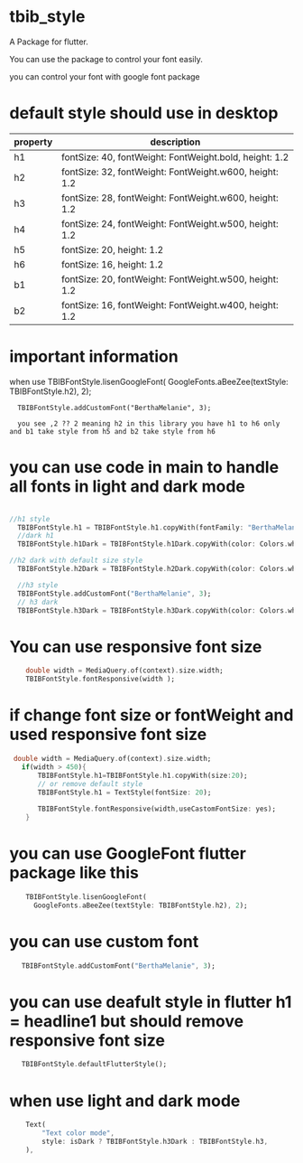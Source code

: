 # tbib_style

A Package for flutter.

You can use the package to control your font easily.

you can control your font with google font package

# default style should use in desktop

property | description
-------- |------------
h1       | fontSize: 40, fontWeight: FontWeight.bold, height: 1.2
h2       | fontSize: 32, fontWeight: FontWeight.w600, height: 1.2
h3       | fontSize: 28, fontWeight: FontWeight.w600, height: 1.2
h4       | fontSize: 24, fontWeight: FontWeight.w500, height: 1.2
h5       | fontSize: 20, height: 1.2
h6       | fontSize: 16, height: 1.2
b1       | fontSize: 20, fontWeight: FontWeight.w500, height: 1.2
b2       | fontSize: 16, fontWeight: FontWeight.w400, height: 1.2



# important information

when use TBIBFontStyle.lisenGoogleFont(
      GoogleFonts.aBeeZee(textStyle: TBIBFontStyle.h2), 2);

      TBIBFontStyle.addCustomFont("BerthaMelanie", 3);
      
      you see ,2 ?? 2 meaning h2 in this library you have h1 to h6 only and b1 take style from h5 and b2 take style from h6


# you can use code in main to handle all fonts in light and dark mode

```dart
  
//h1 style
  TBIBFontStyle.h1 = TBIBFontStyle.h1.copyWith(fontFamily: "BerthaMelanie");
  //dark h1
  TBIBFontStyle.h1Dark = TBIBFontStyle.h1Dark.copyWith(color: Colors.white);

//h2 dark with default size style
  TBIBFontStyle.h2Dark = TBIBFontStyle.h2Dark.copyWith(color: Colors.white);

  //h3 style
  TBIBFontStyle.addCustomFont("BerthaMelanie", 3);
  // h3 dark
  TBIBFontStyle.h3Dark = TBIBFontStyle.h3Dark.copyWith(color: Colors.white);

```

# You can use responsive font size  

```dart
    double width = MediaQuery.of(context).size.width;
    TBIBFontStyle.fontResponsive(width );
```

#  if change font size or fontWeight and used responsive font size

```dart
 double width = MediaQuery.of(context).size.width;
   if(width > 450){
       TBIBFontStyle.h1=TBIBFontStyle.h1.copyWith(size:20);
       // or remove default style
       TBIBFontStyle.h1 = TextStyle(fontSize: 20);
         
       TBIBFontStyle.fontResponsive(width,useCastomFontSize: yes);
    }
```

# you can use GoogleFont flutter package like this 

```dart
    TBIBFontStyle.lisenGoogleFont(
      GoogleFonts.aBeeZee(textStyle: TBIBFontStyle.h2), 2);
```

# you can use custom font 

```dart
   TBIBFontStyle.addCustomFont("BerthaMelanie", 3);
```

# you can use deafult style in flutter h1 = headline1 but should remove responsive font size

```dart
   TBIBFontStyle.defaultFlutterStyle();
```

# when use light and dark mode

```dart
    Text(
        "Text color mode",
        style: isDark ? TBIBFontStyle.h3Dark : TBIBFontStyle.h3,
    ),
```